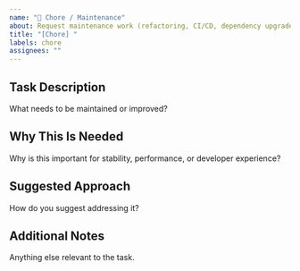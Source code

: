 ```yaml
---
name: "🧹 Chore / Maintenance"
about: Request maintenance work (refactoring, CI/CD, dependency upgrades, etc.)
title: "[Chore] "
labels: chore
assignees: ""
---
```


## Task Description
What needs to be maintained or improved?

## Why This Is Needed
Why is this important for stability, performance, or developer experience?

## Suggested Approach
How do you suggest addressing it?

## Additional Notes
Anything else relevant to the task.


